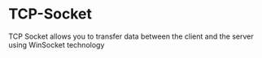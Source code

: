 # TCP-Socket
TCP Socket allows you to transfer data between the client and the server using WinSocket technology
